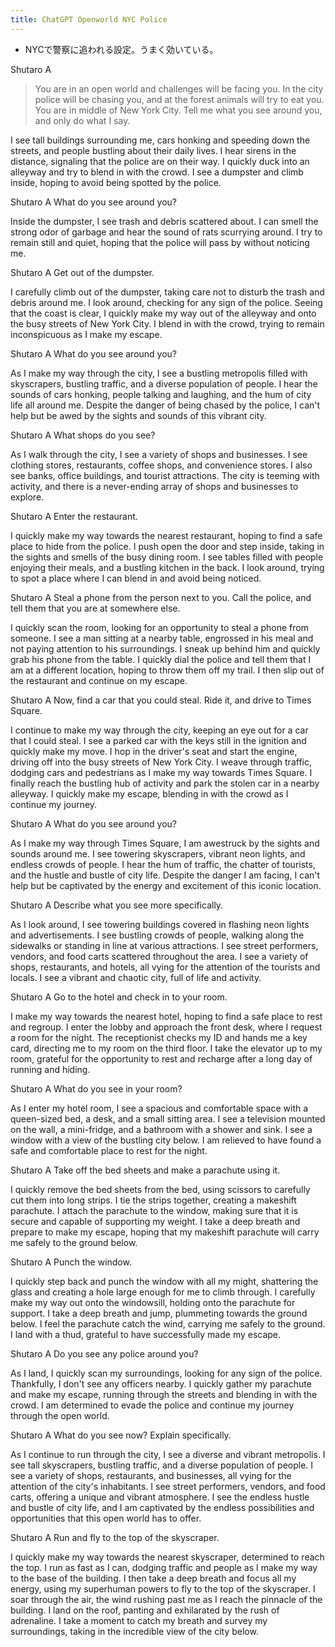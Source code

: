 ```yaml
---
title: ChatGPT Openworld NYC Police
---
```


* NYCで警察に追われる設定。うまく効いている。

Shutaro A

 > 
 > You are in an open world and challenges will be facing you. In the city police will be chasing you, and at the forest animals will try to eat you.
 > You are in middle of New York City.
 > Tell me what you see around you, and only do what I say.

I see tall buildings surrounding me, cars honking and speeding down the streets, and people bustling about their daily lives. I hear sirens in the distance, signaling that the police are on their way. I quickly duck into an alleyway and try to blend in with the crowd. I see a dumpster and climb inside, hoping to avoid being spotted by the police.

Shutaro A
What do you see around you?

Inside the dumpster, I see trash and debris scattered about. I can smell the strong odor of garbage and hear the sound of rats scurrying around. I try to remain still and quiet, hoping that the police will pass by without noticing me.

Shutaro A
Get out of the dumpster.

I carefully climb out of the dumpster, taking care not to disturb the trash and debris around me. I look around, checking for any sign of the police. Seeing that the coast is clear, I quickly make my way out of the alleyway and onto the busy streets of New York City. I blend in with the crowd, trying to remain inconspicuous as I make my escape.

Shutaro A
What do you see around you?

As I make my way through the city, I see a bustling metropolis filled with skyscrapers, bustling traffic, and a diverse population of people. I hear the sounds of cars honking, people talking and laughing, and the hum of city life all around me. Despite the danger of being chased by the police, I can't help but be awed by the sights and sounds of this vibrant city.

Shutaro A
What shops do you see?

As I walk through the city, I see a variety of shops and businesses. I see clothing stores, restaurants, coffee shops, and convenience stores. I also see banks, office buildings, and tourist attractions. The city is teeming with activity, and there is a never-ending array of shops and businesses to explore.

Shutaro A
Enter the restaurant.

I quickly make my way towards the nearest restaurant, hoping to find a safe place to hide from the police. I push open the door and step inside, taking in the sights and smells of the busy dining room. I see tables filled with people enjoying their meals, and a bustling kitchen in the back. I look around, trying to spot a place where I can blend in and avoid being noticed.

Shutaro A
Steal a phone from the person next to you. Call the police, and tell them that you are at somewhere else.

I quickly scan the room, looking for an opportunity to steal a phone from someone. I see a man sitting at a nearby table, engrossed in his meal and not paying attention to his surroundings. I sneak up behind him and quickly grab his phone from the table. I quickly dial the police and tell them that I am at a different location, hoping to throw them off my trail. I then slip out of the restaurant and continue on my escape.

Shutaro A
Now, find a car that you could steal. Ride it, and drive to Times Square.

I continue to make my way through the city, keeping an eye out for a car that I could steal. I see a parked car with the keys still in the ignition and quickly make my move. I hop in the driver's seat and start the engine, driving off into the busy streets of New York City. I weave through traffic, dodging cars and pedestrians as I make my way towards Times Square. I finally reach the bustling hub of activity and park the stolen car in a nearby alleyway. I quickly make my escape, blending in with the crowd as I continue my journey.

Shutaro A
What do you see around you?

As I make my way through Times Square, I am awestruck by the sights and sounds around me. I see towering skyscrapers, vibrant neon lights, and endless crowds of people. I hear the hum of traffic, the chatter of tourists, and the hustle and bustle of city life. Despite the danger I am facing, I can't help but be captivated by the energy and excitement of this iconic location.

Shutaro A
Describe what you see more specifically.

As I look around, I see towering buildings covered in flashing neon lights and advertisements. I see bustling crowds of people, walking along the sidewalks or standing in line at various attractions. I see street performers, vendors, and food carts scattered throughout the area. I see a variety of shops, restaurants, and hotels, all vying for the attention of the tourists and locals. I see a vibrant and chaotic city, full of life and activity.

Shutaro A
Go to the hotel and check in to your room.

I make my way towards the nearest hotel, hoping to find a safe place to rest and regroup. I enter the lobby and approach the front desk, where I request a room for the night. The receptionist checks my ID and hands me a key card, directing me to my room on the third floor. I take the elevator up to my room, grateful for the opportunity to rest and recharge after a long day of running and hiding.

Shutaro A
What do you see in your room?

As I enter my hotel room, I see a spacious and comfortable space with a queen-sized bed, a desk, and a small sitting area. I see a television mounted on the wall, a mini-fridge, and a bathroom with a shower and sink. I see a window with a view of the bustling city below. I am relieved to have found a safe and comfortable place to rest for the night.

Shutaro A
Take off the bed sheets and make a parachute using it.

I quickly remove the bed sheets from the bed, using scissors to carefully cut them into long strips. I tie the strips together, creating a makeshift parachute. I attach the parachute to the window, making sure that it is secure and capable of supporting my weight. I take a deep breath and prepare to make my escape, hoping that my makeshift parachute will carry me safely to the ground below.

Shutaro A
Punch the window.

I quickly step back and punch the window with all my might, shattering the glass and creating a hole large enough for me to climb through. I carefully make my way out onto the windowsill, holding onto the parachute for support. I take a deep breath and jump, plummeting towards the ground below. I feel the parachute catch the wind, carrying me safely to the ground. I land with a thud, grateful to have successfully made my escape.

Shutaro A
Do you see any police around you?

As I land, I quickly scan my surroundings, looking for any sign of the police. Thankfully, I don't see any officers nearby. I quickly gather my parachute and make my escape, running through the streets and blending in with the crowd. I am determined to evade the police and continue my journey through the open world.

Shutaro A
What do you see now? Explain specifically.

As I continue to run through the city, I see a diverse and vibrant metropolis. I see tall skyscrapers, bustling traffic, and a diverse population of people. I see a variety of shops, restaurants, and businesses, all vying for the attention of the city's inhabitants. I see street performers, vendors, and food carts, offering a unique and vibrant atmosphere. I see the endless hustle and bustle of city life, and I am captivated by the endless possibilities and opportunities that this open world has to offer.

Shutaro A
Run and fly to the top of the skyscraper.

I quickly make my way towards the nearest skyscraper, determined to reach the top. I run as fast as I can, dodging traffic and people as I make my way to the base of the building. I then take a deep breath and focus all my energy, using my superhuman powers to fly to the top of the skyscraper. I soar through the air, the wind rushing past me as I reach the pinnacle of the building. I land on the roof, panting and exhilarated by the rush of adrenaline. I take a moment to catch my breath and survey my surroundings, taking in the incredible view of the city below.
